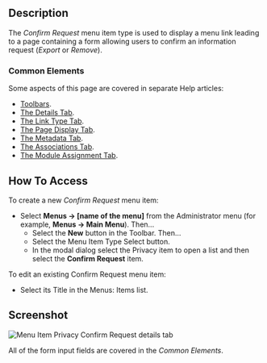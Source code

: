 <!-- Filename: Help4.x:Menu_Item:_Confirm_Request / Display title: Menu Item: Confirm Request -->

## Description

The *Confirm Request* menu item type is used to display a menu link
leading to a page containing a form allowing users to confirm an
information request (*Export* or *Remove*).

### Common Elements

Some aspects of this page are covered in separate Help articles:

* [Toolbars](jdocmanual?article=help/common-elements/toolbars).
* [The Details Tab](jdocmanual?article=help/menu-items-common/menu-item-details).
* [The Link Type Tab](jdocmanual?article=help/menu-items-common/menu-item-link-type).
* [The Page Display Tab](jdocmanual?article=help/menu-items-common/menu-item-page-display).
* [The Metadata Tab](jdocmanual?article=help/menu-items-common/menu-item-metadata).
* [The Associations Tab](jdocmanual?article=help/common-elements/edit-associations).
* [The Module Assignment Tab](jdocmanual?article=help/menu-items-common/menu-item-module-assignment).

## How To Access

To create a new *Confirm Request* menu item:

- Select **Menus → \[name of the menu\]** from the Administrator
  menu (for example, **Menus → Main Menu**). Then...
  - Select the **New** button in the Toolbar. Then...
  - Select the Menu Item Type Select button.
  - In the modal dialog select the Privacy item to open a list and then
    select the **Confirm Request** item.

To edit an existing Confirm Request menu item:

- Select its Title in the Menus: Items list.

## Screenshot

![Menu Item Privacy Confirm Request details tab](../../../en/images/menu-items/privacy-confirm-request-details-tab.png)

All of the form input fields are covered in the *Common Elements*.
